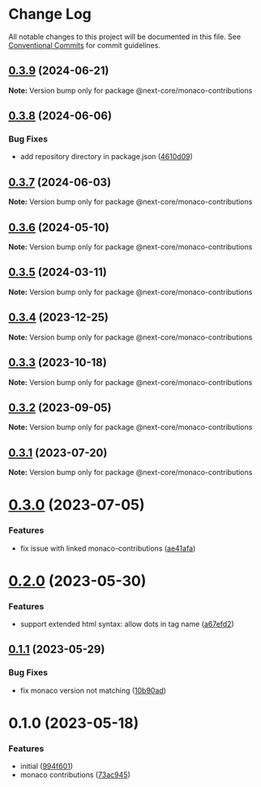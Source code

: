 # Change Log

All notable changes to this project will be documented in this file.
See [Conventional Commits](https://conventionalcommits.org) for commit guidelines.

## [0.3.9](https://github.com/easyops-cn/next-core/compare/@next-core/monaco-contributions@0.3.8...@next-core/monaco-contributions@0.3.9) (2024-06-21)

**Note:** Version bump only for package @next-core/monaco-contributions





## [0.3.8](https://github.com/easyops-cn/next-core/compare/@next-core/monaco-contributions@0.3.7...@next-core/monaco-contributions@0.3.8) (2024-06-06)


### Bug Fixes

* add repository directory in package.json ([4610d09](https://github.com/easyops-cn/next-core/commit/4610d0987f98b4cda82aa232e488f375bcfd42a3))





## [0.3.7](https://github.com/easyops-cn/next-core/compare/@next-core/monaco-contributions@0.3.6...@next-core/monaco-contributions@0.3.7) (2024-06-03)

**Note:** Version bump only for package @next-core/monaco-contributions





## [0.3.6](https://github.com/easyops-cn/next-core/compare/@next-core/monaco-contributions@0.3.5...@next-core/monaco-contributions@0.3.6) (2024-05-10)

**Note:** Version bump only for package @next-core/monaco-contributions





## [0.3.5](https://github.com/easyops-cn/next-core/compare/@next-core/monaco-contributions@0.3.4...@next-core/monaco-contributions@0.3.5) (2024-03-11)

**Note:** Version bump only for package @next-core/monaco-contributions





## [0.3.4](https://github.com/easyops-cn/next-core/compare/@next-core/monaco-contributions@0.3.3...@next-core/monaco-contributions@0.3.4) (2023-12-25)

**Note:** Version bump only for package @next-core/monaco-contributions





## [0.3.3](https://github.com/easyops-cn/next-core/compare/@next-core/monaco-contributions@0.3.2...@next-core/monaco-contributions@0.3.3) (2023-10-18)

**Note:** Version bump only for package @next-core/monaco-contributions





## [0.3.2](https://github.com/easyops-cn/next-core/compare/@next-core/monaco-contributions@0.3.1...@next-core/monaco-contributions@0.3.2) (2023-09-05)

**Note:** Version bump only for package @next-core/monaco-contributions





## [0.3.1](https://github.com/easyops-cn/next-core/compare/@next-core/monaco-contributions@0.3.0...@next-core/monaco-contributions@0.3.1) (2023-07-20)

**Note:** Version bump only for package @next-core/monaco-contributions





# [0.3.0](https://github.com/easyops-cn/next-core/compare/@next-core/monaco-contributions@0.2.0...@next-core/monaco-contributions@0.3.0) (2023-07-05)


### Features

* fix issue with linked monaco-contributions ([ae41afa](https://github.com/easyops-cn/next-core/commit/ae41afa8d16ec6c62c4d40adec2e56baa05b61a1))





# [0.2.0](https://github.com/easyops-cn/next-core/compare/@next-core/monaco-contributions@0.1.1...@next-core/monaco-contributions@0.2.0) (2023-05-30)


### Features

* support extended html syntax: allow dots in tag name ([a67efd2](https://github.com/easyops-cn/next-core/commit/a67efd2b7f34532286e71cbe65c70eee9d5b18a3))





## [0.1.1](https://github.com/easyops-cn/next-core/compare/@next-core/monaco-contributions@0.1.0...@next-core/monaco-contributions@0.1.1) (2023-05-29)


### Bug Fixes

* fix monaco version not matching ([10b90ad](https://github.com/easyops-cn/next-core/commit/10b90adc0742a327a52540099a754a0dd29e6c27))





# 0.1.0 (2023-05-18)


### Features

* initial ([994f601](https://github.com/easyops-cn/next-core/commit/994f601e1a9a34e961f073fc8003edb7fc8f086c))
* monaco contributions ([73ac945](https://github.com/easyops-cn/next-core/commit/73ac9459df08178e1321f6a0afd3f1e1b5c5cb70))
